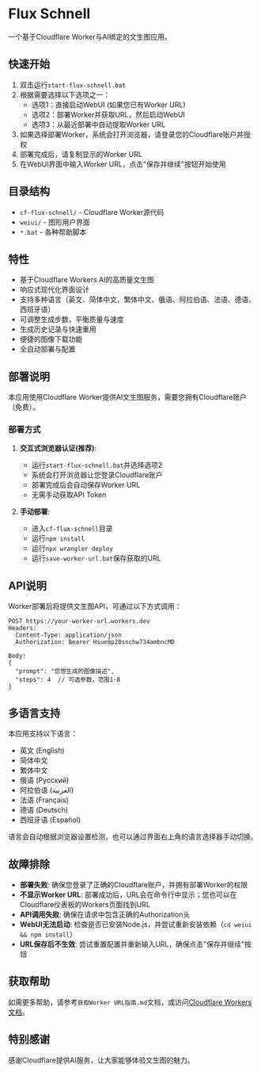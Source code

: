 # Flux Schnell

一个基于Cloudflare Worker与AI绑定的文生图应用。

## 快速开始

1. 双击运行`start-flux-schnell.bat`
2. 根据需要选择以下选项之一：
   - 选项1：直接启动WebUI (如果您已有Worker URL)
   - 选项2：部署Worker并获取URL，然后启动WebUI
   - 选项3：从最近部署中自动提取Worker URL
3. 如果选择部署Worker，系统会打开浏览器，请登录您的Cloudflare账户并授权
4. 部署完成后，请复制显示的Worker URL
5. 在WebUI界面中输入Worker URL，点击"保存并继续"按钮开始使用

## 目录结构

- `cf-flux-schnell/` - Cloudflare Worker源代码
- `weiui/` - 图形用户界面
- `*.bat` - 各种帮助脚本

## 特性

- 基于Cloudflare Workers AI的高质量文生图
- 响应式现代化界面设计
- 支持多种语言（英文、简体中文、繁体中文、俄语、阿拉伯语、法语、德语、西班牙语）
- 可调整生成步数，平衡质量与速度
- 生成历史记录与快速重用
- 便捷的图像下载功能
- 全自动部署与配置

## 部署说明

本应用使用Cloudflare Worker提供AI文生图服务，需要您拥有Cloudflare账户（免费）。

### 部署方式

1. **交互式浏览器认证(推荐)**: 
   - 运行`start-flux-schnell.bat`并选择选项2
   - 系统会打开浏览器让您登录Cloudflare账户
   - 部署完成后会自动保存Worker URL
   - 无需手动获取API Token

2. **手动部署**:
   - 进入`cf-flux-schnell`目录
   - 运行`npm install`
   - 运行`npx wrangler deploy`
   - 运行`save-worker-url.bat`保存获取的URL

## API说明

Worker部署后将提供文生图API，可通过以下方式调用：

```
POST https://your-worker-url.workers.dev
Headers:
  Content-Type: application/json
  Authorization: Bearer Hsue8p20snchw734ambncMD
  
Body:
{
  "prompt": "您想生成的图像描述",
  "steps": 4  // 可选参数，范围1-8
}
```

## 多语言支持

本应用支持以下语言：
- 英文 (English)
- 简体中文
- 繁体中文
- 俄语 (Русский)
- 阿拉伯语 (العربية)
- 法语 (Français)
- 德语 (Deutsch)
- 西班牙语 (Español)

语言会自动根据浏览器设置检测，也可以通过界面右上角的语言选择器手动切换。

## 故障排除

- **部署失败**: 确保您登录了正确的Cloudflare账户，并拥有部署Worker的权限
- **不显示Worker URL**: 部署成功后，URL会在命令行中显示；您也可以在Cloudflare仪表板的Workers页面找到URL
- **API调用失败**: 确保在请求中包含正确的Authorization头
- **WebUI无法启动**: 检查是否已安装Node.js，并尝试重新安装依赖（`cd weiui && npm install`）
- **URL保存后不生效**: 尝试重置配置并重新输入URL，确保点击"保存并继续"按钮

## 获取帮助

如需更多帮助，请参考`获取Worker URL指南.md`文档，或访问[Cloudflare Workers文档](https://developers.cloudflare.com/workers/)。

## 特别感谢

感谢Cloudflare提供AI服务，让大家能够体验文生图的魅力。 